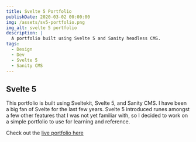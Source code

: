 ```yaml
---
title: Svelte 5 Portfolio
publishDate: 2020-03-02 00:00:00
img: /assets/sv5-portfolio.png
img_alt: svelte 5 portfolio
description: |
  A portfolio built using Svelte 5 and Sanity headless CMS. 
tags:
  - Design
  - Dev
  - Svelte 5
  - Sanity CMS
---
```


## Svelte 5 

This portfolio is built using Sveltekit, Svelte 5, and Sanity CMS. I have been a big fan of Svelte for the last few years. Svelte 5 introduced runes amongst a few other features that I was not yet familiar with, so I decided to work on a simple portfolio to use for learning and reference.

Check out the [live portfolio here](https://svelte5-portfolio.digiwha.co.nz/)

